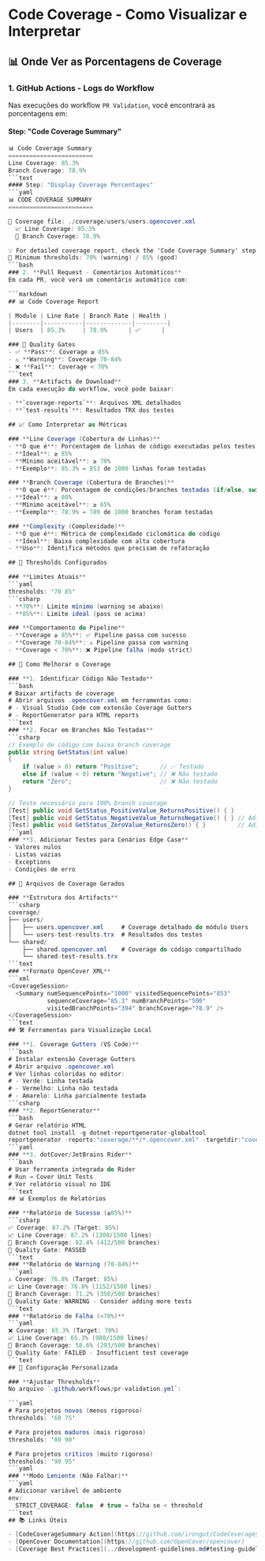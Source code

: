 # Code Coverage - Como Visualizar e Interpretar

## 📊 Onde Ver as Porcentagens de Coverage

### 1. **GitHub Actions - Logs do Workflow**
Nas execuções do workflow `PR Validation`, você encontrará as porcentagens em:

#### Step: "Code Coverage Summary"
```csharp
📊 Code Coverage Summary
========================
Line Coverage: 85.3%
Branch Coverage: 78.9%
```text
#### Step: "Display Coverage Percentages"  
```yaml
📊 CODE COVERAGE SUMMARY
========================

📄 Coverage file: ./coverage/users/users.opencover.xml
  📈 Line Coverage: 85.3%
  🌿 Branch Coverage: 78.9%

💡 For detailed coverage report, check the 'Code Coverage Summary' step above
🎯 Minimum thresholds: 70% (warning) / 85% (good)
```bash
### 2. **Pull Request - Comentários Automáticos**
Em cada PR, você verá um comentário automático com:

```markdown
## 📊 Code Coverage Report

| Module | Line Rate | Branch Rate | Health |
|--------|-----------|-------------|---------|
| Users  | 85.3%     | 78.9%      | ✅      |

### 🎯 Quality Gates
- ✅ **Pass**: Coverage ≥ 85%
- ⚠️ **Warning**: Coverage 70-84%  
- ❌ **Fail**: Coverage < 70%
```text
### 3. **Artifacts de Download**
Em cada execução do workflow, você pode baixar:

- **`coverage-reports`**: Arquivos XML detalhados
- **`test-results`**: Resultados TRX dos testes

## 📈 Como Interpretar as Métricas

### **Line Coverage (Cobertura de Linhas)**
- **O que é**: Porcentagem de linhas de código executadas pelos testes
- **Ideal**: ≥ 85%
- **Mínimo aceitável**: ≥ 70%
- **Exemplo**: 85.3% = 853 de 1000 linhas foram testadas

### **Branch Coverage (Cobertura de Branches)**
- **O que é**: Porcentagem de condições/branches testadas (if/else, switch)
- **Ideal**: ≥ 80%
- **Mínimo aceitável**: ≥ 65%
- **Exemplo**: 78.9% = 789 de 1000 branches foram testadas

### **Complexity (Complexidade)**
- **O que é**: Métrica de complexidade ciclomática do código
- **Ideal**: Baixa complexidade com alta cobertura
- **Uso**: Identifica métodos que precisam de refatoração

## 🎯 Thresholds Configurados

### **Limites Atuais**
```yaml
thresholds: '70 85'
```csharp
- **70%**: Limite mínimo (warning se abaixo)
- **85%**: Limite ideal (pass se acima)

### **Comportamento do Pipeline**
- **Coverage ≥ 85%**: ✅ Pipeline passa com sucesso
- **Coverage 70-84%**: ⚠️ Pipeline passa com warning
- **Coverage < 70%**: ❌ Pipeline falha (modo strict)

## 🔧 Como Melhorar o Coverage

### **1. Identificar Código Não Testado**
```bash
# Baixar artifacts de coverage
# Abrir arquivos .opencover.xml em ferramentas como:
# - Visual Studio Code com extensão Coverage Gutters
# - ReportGenerator para HTML reports
```text
### **2. Focar em Branches Não Testadas**
```csharp
// Exemplo de código com baixa branch coverage
public string GetStatus(int value)
{
    if (value > 0) return "Positive";      // ✅ Testado
    else if (value < 0) return "Negative"; // ❌ Não testado  
    return "Zero";                         // ❌ Não testado
}

// Teste necessário para 100% branch coverage
[Test] public void GetStatus_PositiveValue_ReturnsPositive() { }
[Test] public void GetStatus_NegativeValue_ReturnsNegative() { } // Adicionar
[Test] public void GetStatus_ZeroValue_ReturnsZero() { }         // Adicionar
```yaml
### **3. Adicionar Testes para Cenários Edge Case**
- Valores nulos
- Listas vazias  
- Exceptions
- Condições de erro

## 📁 Arquivos de Coverage Gerados

### **Estrutura dos Artifacts**
```csharp
coverage/
├── users/
│   ├── users.opencover.xml     # Coverage detalhado do módulo Users
│   └── users-test-results.trx  # Resultados dos testes
└── shared/
    ├── shared.opencover.xml    # Coverage do código compartilhado
    └── shared-test-results.trx
```text
### **Formato OpenCover XML**
```xml
<CoverageSession>
  <Summary numSequencePoints="1000" visitedSequencePoints="853" 
           sequenceCoverage="85.3" numBranchPoints="500" 
           visitedBranchPoints="394" branchCoverage="78.9" />
</CoverageSession>
```text
## 🛠️ Ferramentas para Visualização Local

### **1. Coverage Gutters (VS Code)**
```bash
# Instalar extensão Coverage Gutters
# Abrir arquivo .opencover.xml
# Ver linhas coloridas no editor:
# - Verde: Linha testada
# - Vermelho: Linha não testada
# - Amarelo: Linha parcialmente testada
```csharp
### **2. ReportGenerator**
```bash
# Gerar relatório HTML
dotnet tool install -g dotnet-reportgenerator-globaltool
reportgenerator -reports:"coverage/**/*.opencover.xml" -targetdir:"coveragereport" -reporttypes:Html
```yaml
### **3. dotCover/JetBrains Rider**
```bash
# Usar ferramenta integrada do Rider
# Run → Cover Unit Tests
# Ver relatório visual no IDE
```text
## 📊 Exemplos de Relatórios

### **Relatório de Sucesso (≥85%)**
```csharp
✅ Coverage: 87.2% (Target: 85%)
📈 Line Coverage: 87.2% (1308/1500 lines)
🌿 Branch Coverage: 82.4% (412/500 branches)
🎯 Quality Gate: PASSED
```text
### **Relatório de Warning (70-84%)**
```yaml
⚠️ Coverage: 76.8% (Target: 85%)
📈 Line Coverage: 76.8% (1152/1500 lines)  
🌿 Branch Coverage: 71.2% (356/500 branches)
🎯 Quality Gate: WARNING - Consider adding more tests
```text
### **Relatório de Falha (<70%)**
```yaml
❌ Coverage: 65.3% (Target: 70%)
📈 Line Coverage: 65.3% (980/1500 lines)
🌿 Branch Coverage: 58.6% (293/500 branches)
🎯 Quality Gate: FAILED - Insufficient test coverage
```text
## 🔄 Configuração Personalizada

### **Ajustar Thresholds**
No arquivo `.github/workflows/pr-validation.yml`:

```yaml
# Para projetos novos (menos rigoroso)
thresholds: '60 75'

# Para projetos maduros (mais rigoroso)  
thresholds: '80 90'

# Para projetos críticos (muito rigoroso)
thresholds: '90 95'
```yaml
### **Modo Leniente (Não Falhar)**
```yaml
# Adicionar variável de ambiente
env:
  STRICT_COVERAGE: false  # true = falha se < threshold
```text
## 📚 Links Úteis

- [CodeCoverageSummary Action](https://github.com/irongut/CodeCoverageSummary)
- [OpenCover Documentation](https://github.com/OpenCover/opencover)
- [Coverage Best Practices](../development-guidelines.md#testing-guidelines)